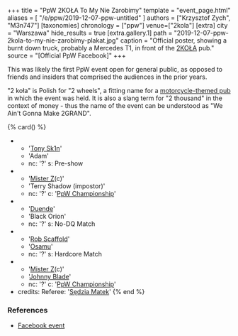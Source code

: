 +++
title = "PpW 2KOŁA To My Nie Zarobimy"
template = "event_page.html"
aliases = [ "/e/ppw/2019-12-07-ppw-untitled" ]
authors = ["Krzysztof Zych", "M3n747"]
[taxonomies]
chronology = ["ppw"]
venue=["2kola"]
[extra]
city = "Warszawa"
hide_results = true
[extra.gallery.1]
path = "2019-12-07-ppw-2kola-to-my-nie-zarobimy-plakat.jpg"
caption = "Official poster, showing a burnt down truck, probably a Mercedes T1, in front of the [2KOŁA](@/v/2kola.md) pub."
source = "[Official PpW Facebook]"
+++

This was likely the first PpW event open for general public, as opposed to friends and insiders that comprised the audiences in the prior years.

"2 koła" is Polish for "2 wheels", a fitting name for a [motorcycle-themed pub](@/v/2kola.md) in which the event was held. It is also a slang term for "2 thousand" in the context of money - thus the name of the event can be understood as "We Ain't Gonna Make 2GRAND".

{% card() %}
- - '[Tony Sk1n](@/w/tony-sk1n.md)'
  - 'Adam'
  - nc: '?'
    s: Pre-show
- - '[Mister Z](@/w/mister-z.md)(c)'
  - 'Terry Shadow (impostor)'
  - nc: '?'
    c: '[PpW Championship](@/c/ppw-championship.md)'
- - '[Duende](@/w/sedzia-borys.md)'
  - 'Black Orion'
  - nc: '?'
    s: No-DQ Match
- - '[Rob Scaffold](@/w/rob-scaffold.md)'
  - '[Osamu](@/w/osamu.md)'
  - nc: '?'
    s: Hardcore Match
- - '[Mister Z](@/w/mister-z.md)(c)'
  - '[Johnny Blade](@/w/johnny-blade.md)'
  - nc: '?'
    c: '[PpW Championship](@/c/ppw-championship.md)'
- credits:
    Referee: '[Sędzia Matek](@/w/sedzia-matek.md)'
{% end %}

### References

* [Facebook event](https://www.facebook.com/events/746791299065517/)
